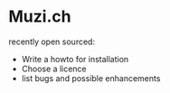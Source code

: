 # Muzi.ch
recently open sourced:

* Write a howto for installation
* Choose a licence
* list bugs and possible enhancements